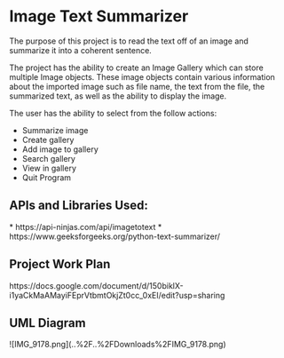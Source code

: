 <h1>Image Text Summarizer</h1>

The purpose of this project is to read the text off of an image and summarize it into a coherent sentence.

The project has the ability to create an Image Gallery which can store multiple Image objects.
These image objects contain various information about the imported image such as file name, the text from the file,
the summarized text, as well as the ability to display the image.

The user has the ability to select from the follow actions:
* Summarize image
* Create gallery
* Add image to gallery
* Search gallery
* View in gallery
* Quit Program

<h2>APIs and Libraries Used: </h2>
* https://api-ninjas.com/api/imagetotext
* https://www.geeksforgeeks.org/python-text-summarizer/

<h2>Project Work Plan</h2>
https://docs.google.com/document/d/150biklX-i1yaCkMaAMayiFEprVtbmtOkjZt0cc_0xEI/edit?usp=sharing

<h2>UML Diagram</h2>
![IMG_9178.png](..%2F..%2FDownloads%2FIMG_9178.png)
